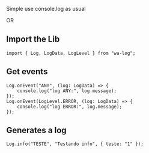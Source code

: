 Simple use console.log as usual

OR

## Import the Lib
```
import { Log, LogData, LogLevel } from "wa-log";
```

## Get events
```
Log.onEvent("ANY", (log: LogData) => {
    console.log("log ANY:", log.message);
});
Log.onEvent(LogLevel.ERROR, (log: LogData) => {
    console.log("log ERROR:", log.message);
});
```

## Generates a log
```
Log.info("TESTE", "Testando info", { teste: "1" });
```
